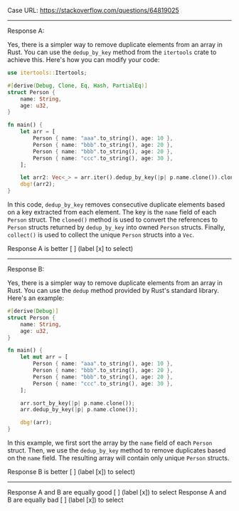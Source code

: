 Case URL: https://stackoverflow.com/questions/64819025

------
Response A:


Yes, there is a simpler way to remove duplicate elements from an array in Rust. You can use the `dedup_by_key` method from the `itertools` crate to achieve this. Here's how you can modify your code:

```rust
use itertools::Itertools;

#[derive(Debug, Clone, Eq, Hash, PartialEq)]
struct Person {
    name: String,
    age: u32,
}

fn main() {
    let arr = [
        Person { name: "aaa".to_string(), age: 10 },
        Person { name: "bbb".to_string(), age: 20 },
        Person { name: "bbb".to_string(), age: 20 },
        Person { name: "ccc".to_string(), age: 30 },
    ];

    let arr2: Vec<_> = arr.iter().dedup_by_key(|p| p.name.clone()).cloned().collect();
    dbg!(arr2);
}
```

In this code, `dedup_by_key` removes consecutive duplicate elements based on a key extracted from each element. The key is the `name` field of each `Person` struct. The `cloned()` method is used to convert the references to `Person` structs returned by `dedup_by_key` into owned `Person` structs. Finally, `collect()` is used to collect the unique `Person` structs into a `Vec`.

Response A is better [ ] (label [x] to select)

-------
Response B:

Yes, there is a simpler way to remove duplicate elements from an array in Rust. You can use the `dedup` method provided by Rust's standard library. Here's an example:

```rust
#[derive(Debug)]
struct Person {
    name: String,
    age: u32,
}

fn main() {
    let mut arr = [
        Person { name: "aaa".to_string(), age: 10 },
        Person { name: "bbb".to_string(), age: 20 },
        Person { name: "bbb".to_string(), age: 20 },
        Person { name: "ccc".to_string(), age: 30 },
    ];

    arr.sort_by_key(|p| p.name.clone());
    arr.dedup_by_key(|p| p.name.clone());

    dbg!(arr);
}
```

In this example, we first sort the array by the `name` field of each `Person` struct. Then, we use the `dedup_by_key` method to remove duplicates based on the `name` field. The resulting array will contain only unique `Person` structs.

Response B is better [ ] (label [x]) to select)

-------

Response A and B are equally good [ ] (label [x]) to select
Response A and B are equally bad [ ] (label [x]) to select
